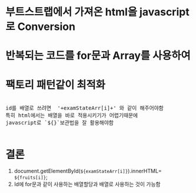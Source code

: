 # 부트스트랩에서 가져온 html을 javascript로 Conversion
# 반복되는 코드를 for문과 Array를 사용하여  
# 팩토리 패턴같이 최적화 

<pre>
<!--  '<text id= '+examStateArr[i]+'></text>'   -->
id를 배열로 쓰려면  '+examStateArr[i]+' 와 같이 해주어야함
특히 html에서는 배열을 바로 적용시키기가 어렵기때문에 
javascript로 `${}`보관법을 잘 활용해야함

</pre>

# 결론

1. document.getElementById(`${examStateArr[i]}`).innerHTML= `${fruits[i]}`;
2. Id에 for문과 같이 사용하는 배열할당과 배열로 사용하는 것이 가능함